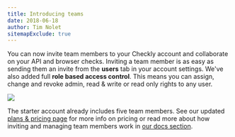 ```yaml
---
title: Introducing teams
date: 2018-06-18
author: Tim Nolet
sitemapExclude: true
---
```


You can now invite team members to your Checkly account and collaborate on your API and browser checks.
Inviting a team member is as easy as sending them an invite from the **users** tab in your account settings.
We've also added full **role based access control**. This means you can assign, change and revoke admin, read & write or
read only rights to any user.

![](/whats-new/teams.png)

The starter account already includes five team members. See our updated [plans & pricing page](/pricing/) for more info on
pricing or read more about how inviting and managing team members work in [our docs section](/docs/teams/adding-team-members/).

<!--more-->
